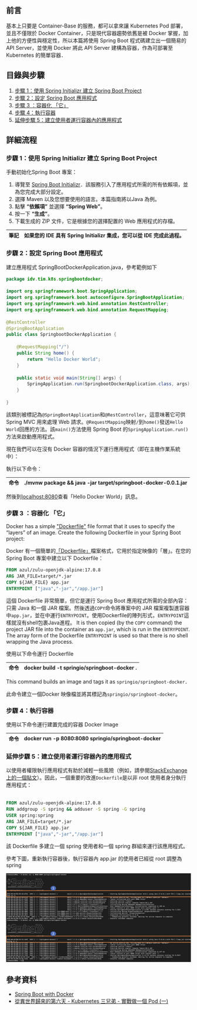 

## 前言

基本上只要是 Container-Base 的服務，都可以拿來讓 Kubernetes Pod 部署，並且不僅限於 Docker Container，只是現代容器趨勢依舊是被 Docker 掌握，加上他的方便性與穩定性，所以本篇將使用 Spring Boot 程式碼建立出一個簡易的 API Server，並使用 Docker 將此 API Server 建構為容器，作為可部署至Kubernetes 的簡單容器．

## 目錄與步驟

1. [步驟 1：使用 Spring Initializr 建立 Spring Boot Project](#步驟-1使用-spring-initializr-建立--spring-boot-project)
2. [步驟 2：設定 Spring Boot 應用程式](#步驟-2設定-spring-boot-應用程式)
3. [步驟 3 ：容器化 「它」](#步驟-3-容器化-它)
4. [步驟 4：執行容器](#步驟-3-容器化-它)
5. [延伸步驟 5：建立使用者運行容器內的應用程式](#延伸步驟-5建立使用者運行容器內的應用程式)

## 詳細流程

### 步驟 1：使用 Spring Initializr 建立  Spring Boot Project

手動初始化Spring Boot 專案：
1. 導覽至 [Spring Boot Initializr](https://start.spring.io)．該服務引入了應用程式所需的所有依賴項，並為您完成大部分設定。
2. 選擇 Maven 以及您想要使用的語言。本篇指南將以Java 為例。
3. 點擊 **“依賴項”** 並選擇 **“Spring Web”**。
4. 按一下 **“生成”**。
5. 下載生成的 ZIP 文件，它是根據您的選擇配置的 Web 應用程式的存檔。

| 筆記  | 如果您的 IDE 具有 Spring Initializr 集成，您可以從 IDE 完成此過程。 |
| --- | ------------------------------------------------ |

### 步驟 2：設定 Spring Boot 應用程式

建立應用程式 SpringBootDockerApplication.java，參考範例如下

~~~ java
package idv.tim.k8s.springbootdocker;  
  
import org.springframework.boot.SpringApplication;  
import org.springframework.boot.autoconfigure.SpringBootApplication;  
import org.springframework.web.bind.annotation.RestController;  
import org.springframework.web.bind.annotation.RequestMapping;  
  
@RestController  
@SpringBootApplication  
public class SpringbootDockerApplication {  
  
    @RequestMapping("/")  
    public String home() {  
        return "Hello Docker World";  
    }  
  
    public static void main(String[] args) {  
        SpringApplication.run(SpringbootDockerApplication.class, args);  
    }  
  
}
~~~

該類別被標記為`@SpringBootApplication`和`@RestController`，這意味著它可供 Spring MVC 用來處理 Web 請求。`@RequestMapping`映射`/`到`home()`發送`Hello World`回應的方法。該`main()`方法使用 Spring Boot 的`SpringApplication.run()`方法來啟動應用程式。

現在我們可以在沒有 Docker 容器的情況下運行應用程式（即在主機作業系統中）：

執行以下命令：

| 命令  | ./mvnw package && java -jar target/springboot-docker-0.0.1.jar |
| --- | -------------------------------------------------------------- |
然後到[localhost:8080](http://localhost:8080/)查看「Hello Docker World」訊息。

### 步驟 3 ：容器化 「它」

Docker has a simple ["Dockerfile"](https://docs.docker.com/reference/builder/) file format that it uses to specify the “layers” of an image. Create the following Dockerfile in your Spring Boot project:

Docker 有一個簡單的[「Dockerfile」](https://docs.docker.com/reference/builder/)檔案格式，它用於指定映像的「層」。在您的 Spring Boot 專案中建立以下 Dockerfile：

~~~ DockerFile
FROM azul/zulu-openjdk-alpine:17.0.8  
ARG JAR_FILE=target/*.jar  
COPY ${JAR_FILE} app.jar  
ENTRYPOINT ["java","-jar","/app.jar"]
~~~

這個 Dockerfile 非常簡單，但它是運行 Spring Boot 應用程式所需的全部內容：只需 Java 和一個 JAR 檔案。然後透過`COPY`命令將專案中的 JAR 檔案複製進容器中`app.jar`，並在中運行`ENTRYPOINT`。使用Dockerfile的陣列形式，`ENTRYPOINT`這樣就沒有shell包裹Java進程。
It is then copied (by the `COPY` command) the project JAR file into the container as `app.jar`, which is run in the `ENTRYPOINT`. The array form of the Dockerfile `ENTRYPOINT` is used so that there is no shell wrapping the Java process.

使用以下命令運行 Dockerfile

| 命令  | docker build -t springio/springboot-docker . |
| --- | -------------------------------------------- |
This command builds an image and tags it as `springio/springboot-docker`．

此命令建立一個Docker 映像檔並將其標記為`springio/springboot-docker`。

### 步驟 4：執行容器

使用以下命令運行建置完成的容器 Docker Image

| 命令  | docker run -p 8080:8080 springio/springboot-docker |
| --- | -------------------------------------------------- |

### 延伸步驟 5：建立使用者運行容器內的應用程式

以使用者權限執行應用程式有助於減輕一些風險（例如，請參閱[StackExchange 上的一個貼文](https://security.stackexchange.com/questions/106860/can-a-root-user-inside-a-docker-lxc-break-the-security-of-the-whole-system)）。因此，一個重要的改進`Dockerfile`是以非 root 使用者身分執行應用程式：

~~~ Dockerfile

FROM azul/zulu-openjdk-alpine:17.0.8  
RUN addgroup -S spring && adduser -S spring -G spring  
USER spring:spring  
ARG JAR_FILE=target/*.jar  
COPY ${JAR_FILE} app.jar  
ENTRYPOINT ["java","-jar","/app.jar"]

~~~

該 Dockerfile 多建立一個 spring 使用者和一個 spring 群組來運行該應用程式。

參考下圖，重新執行容器後，執行容器內 app.jar 的使用者已經從 root 調整為 spring

![RunSpringBoot](pictures/runspringboot_pic1.png)

## 參考資料

+ [Spring Boot with Docker](https://spring.io/guides/gs/spring-boot-docker)
+ [從異世界歸來的第六天 - Kubernetes 三兄弟 - 實戰做一個 Pod (一)](https://ithelp.ithome.com.tw/articles/10288199?sc=iThelpR)